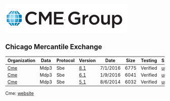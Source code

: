 ![Cme](https://github.com/Open-Markets-Initiative/Directory/blob/master/Logos/Cme.png)


## Chicago Mercantile Exchange

|Organization | Data | Protocol | Version | Date | Size | Testing | Specification|
|--- | --- | --- | --- | --- | --- | --- | ---|
|[Cme](https://github.com/Open-Markets-Initiative/wireshark-lua/tree/master/Cme "Chicago Mercantile Exchange Dissectors") | Mdp3 | Sbe | [8.1](https://github.com/Open-Markets-Initiative/wireshark-lua/blob/master/Cme/Cme.Mdp3.Sbe.8.1.Script.Dissector.lua "Chicago Mercantile Exchange 8.1 Script Dissector") | 7/1/2016 | 6775 | Verified | [url](https://www.cmegroup.com/confluence/display/EPICSANDBOX/MDP+3.0+-+Simple+Binary+Encoding "Protocol specification")|
|[Cme](https://github.com/Open-Markets-Initiative/wireshark-lua/tree/master/Cme "Chicago Mercantile Exchange Dissectors") | Mdp3 | Sbe | [6.1](https://github.com/Open-Markets-Initiative/wireshark-lua/blob/master/Cme/Cme.Mdp3.Sbe.6.1.Script.Dissector.lua "Chicago Mercantile Exchange 6.1 Script Dissector") | 1/9/2016 | 6041 | Verified | [url](https://www.cmegroup.com/confluence/display/EPICSANDBOX/MDP+3.0+-+Simple+Binary+Encoding "Protocol specification")|
|[Cme](https://github.com/Open-Markets-Initiative/wireshark-lua/tree/master/Cme "Chicago Mercantile Exchange Dissectors") | Mdp3 | Sbe | [5.1](https://github.com/Open-Markets-Initiative/wireshark-lua/blob/master/Cme/Cme.Mdp3.Sbe.5.1.Script.Dissector.lua "Chicago Mercantile Exchange 5.1 Script Dissector") | 8/6/2014 | 6032 | Verified | [url](https://www.cmegroup.com/confluence/display/EPICSANDBOX/MDP+3.0+-+Simple+Binary+Encoding "Protocol specification")|


Cme: [website](http://www.cmegroup.com/ "Go to Chicago Mercantile Exchange")


